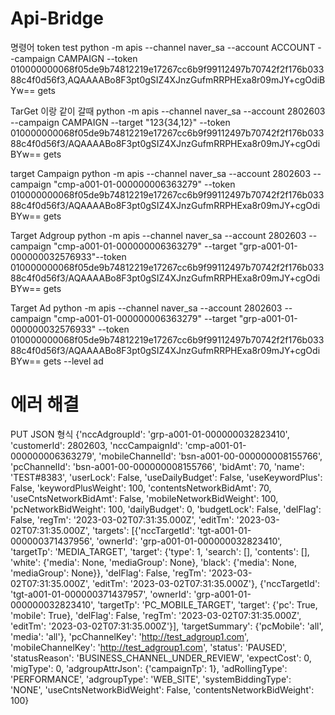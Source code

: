 # Api-Bridge


명령어 token test
python -m apis --channel naver_sa --account ACCOUNT --campaign CAMPAIGN --token 010000000068f05de9b74812219e17267cc6b9f99112497b70742f2f176b03388c4f0d56f3,AQAAAABo8F3pt0gSIZ4XJnzGufmRRPHExa8r09mJY+cgOdiBYw== gets

TarGet 이랑 같이 갈때
python -m apis --channel naver_sa --account 2802603 --campaign CAMPAIGN --target "123{34,12}" --token 010000000068f05de9b74812219e17267cc6b9f99112497b70742f2f176b03388c4f0d56f3/AQAAAABo8F3pt0gSIZ4XJnzGufmRRPHExa8r09mJY+cgOdiBYw== gets

target Campaign
python -m apis --channel naver_sa --account 2802603 --campaign "cmp-a001-01-000000006363279" --token 010000000068f05de9b74812219e17267cc6b9f99112497b70742f2f176b03388c4f0d56f3/AQAAAABo8F3pt0gSIZ4XJnzGufmRRPHExa8r09mJY+cgOdiBYw== gets 

Target Adgroup
python -m apis --channel naver_sa --account 2802603 --campaign "cmp-a001-01-000000006363279" --target "grp-a001-01-000000032576933"--token 010000000068f05de9b74812219e17267cc6b9f99112497b70742f2f176b03388c4f0d56f3/AQAAAABo8F3pt0gSIZ4XJnzGufmRRPHExa8r09mJY+cgOdiBYw== gets 

Target Ad
python -m apis --channel naver_sa --account 2802603 --campaign "cmp-a001-01-000000006363279" --target "grp-a001-01-000000032576933" --token 010000000068f05de9b74812219e17267cc6b9f99112497b70742f2f176b03388c4f0d56f3/AQAAAABo8F3pt0gSIZ4XJnzGufmRRPHExa8r09mJY+cgOdiBYw== gets --level ad



# 에러 해결

PUT JSON 형식
{'nccAdgroupId': 'grp-a001-01-000000032823410', 'customerId': 2802603, 'nccCampaignId': 'cmp-a001-01-000000006363279', 'mobileChannelId': 'bsn-a001-00-000000008155766', 'pcChannelId': 'bsn-a001-00-000000008155766', 'bidAmt': 70, 'name': 'TEST#8383', 'userLock': False, 'useDailyBudget': False, 'useKeywordPlus': False, 'keywordPlusWeight': 100, 'contentsNetworkBidAmt': 70, 'useCntsNetworkBidAmt': False, 'mobileNetworkBidWeight': 100, 'pcNetworkBidWeight': 100, 'dailyBudget': 0, 'budgetLock': False, 'delFlag': False, 'regTm': '2023-03-02T07:31:35.000Z', 'editTm': '2023-03-02T07:31:35.000Z', 'targets': [{'nccTargetId': 'tgt-a001-01-000000371437956', 'ownerId': 'grp-a001-01-000000032823410', 'targetTp': 'MEDIA_TARGET', 'target': {'type': 1, 'search': [], 'contents': [], 'white': {'media': None, 'mediaGroup': None}, 'black': {'media': None, 'mediaGroup': None}}, 'delFlag': False, 'regTm': '2023-03-02T07:31:35.000Z', 'editTm': '2023-03-02T07:31:35.000Z'}, {'nccTargetId': 'tgt-a001-01-000000371437957', 'ownerId': 'grp-a001-01-000000032823410', 'targetTp': 'PC_MOBILE_TARGET', 'target': {'pc': True, 'mobile': True}, 'delFlag': False, 'regTm': '2023-03-02T07:31:35.000Z', 'editTm': '2023-03-02T07:31:35.000Z'}], 'targetSummary': {'pcMobile': 'all', 'media': 'all'}, 'pcChannelKey': 'http://test_adgroup1.com', 'mobileChannelKey': 'http://test_adgroup1.com', 'status': 'PAUSED', 'statusReason': 'BUSINESS_CHANNEL_UNDER_REVIEW', 'expectCost': 0, 'migType': 0, 'adgroupAttrJson': {'campaignTp': 1}, 'adRollingType': 'PERFORMANCE', 'adgroupType': 'WEB_SITE', 'systemBiddingType': 'NONE', 'useCntsNetworkBidWeight': False, 'contentsNetworkBidWeight': 100}
